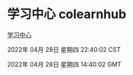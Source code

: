 # 学习中心 colearnhub
[学习中心](http://59.174.25.66:56308/colearnhub/)

2022年 04月 28日 星期四 22:40:02 CST

2022年 04月 28日 星期四 14:40:02 GMT

